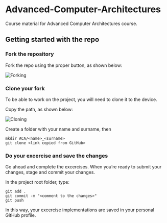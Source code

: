 # Advanced-Computer-Architectures
Course material for Advanced Computer Architectures course.

## Getting started with the repo

### Fork the repository

Fork the repo using the proper button, as shown below:

![Forking](https://github.com/PARCO-LAB/Advanced-Computer-Architectures/figures/fork.png)

### Clone your fork
To be able to work on the project, you will need to clone it to the device.

Copy the path, as shown below:

![Cloning](https://github.com/PARCO-LAB/Advanced-Computer-Architectures/figures/clone.png)

Create a folder with your name and surname, then 

```
mkdir ACA/<name>_<surname>
git clone <link copied from GitHub>
```

### Do your excercise and save the changes
Go ahead and complete the excercises. When you’re ready to submit your changes, stage and commit your changes.

In the project root folder, type:
```
git add .
git commit -m "<comment to the changes>"
git push
```

In this way, your excercise implementations are saved in your personal GitHub profile.